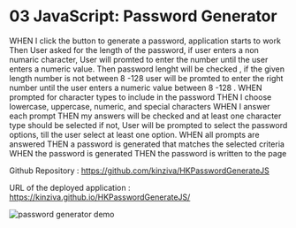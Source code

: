 # 03 JavaScript: Password Generator


WHEN I click the button to generate a password, application starts to work
Then User asked for the length of the password, if user enters a non numaric character, User will promted to enter the number until the user enters a numeric value.
Then password lenght will be checked , if the given length number is not between 8 -128 user will be promted to enter the right number until the user enters a numeric value between 8 -128 .
WHEN prompted for character types to include in the password
THEN I choose lowercase, uppercase, numeric, and special characters
WHEN I answer each prompt
THEN my answers will be checked and at least one character type should be selected if not, User will be prompted to select the password options, till the user select at least one option.
WHEN all prompts are answered
THEN a password is generated that matches the selected criteria 
WHEN the password is generated
THEN the password is written to the page


Github Repository :  https://github.com/kinziva/HKPasswordGenerateJS

URL of the deployed application : https://kinziva.github.io/HKPasswordGenerateJS/


![password generator demo](./Assets/03-javascript-homework-demo.png)





